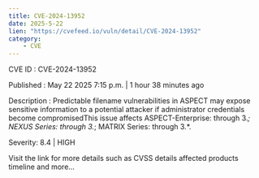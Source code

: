 ```yaml
---
title: CVE-2024-13952
date: 2025-5-22
lien: "https://cvefeed.io/vuln/detail/CVE-2024-13952"
category:
    - CVE
---
```


CVE ID : CVE-2024-13952

Published :  May 22
2025
7:15 p.m. | 1 hour
38 minutes ago

Description : Predictable filename vulnerabilities in ASPECT may expose sensitive information to a potential attacker if administrator credentials become compromisedThis issue affects ASPECT-Enterprise: through 3.*; NEXUS Series: through 3.*; MATRIX Series: through 3.*.

Severity: 8.4 | HIGH

Visit the link for more details
such as CVSS details
affected products
timeline
and more...
